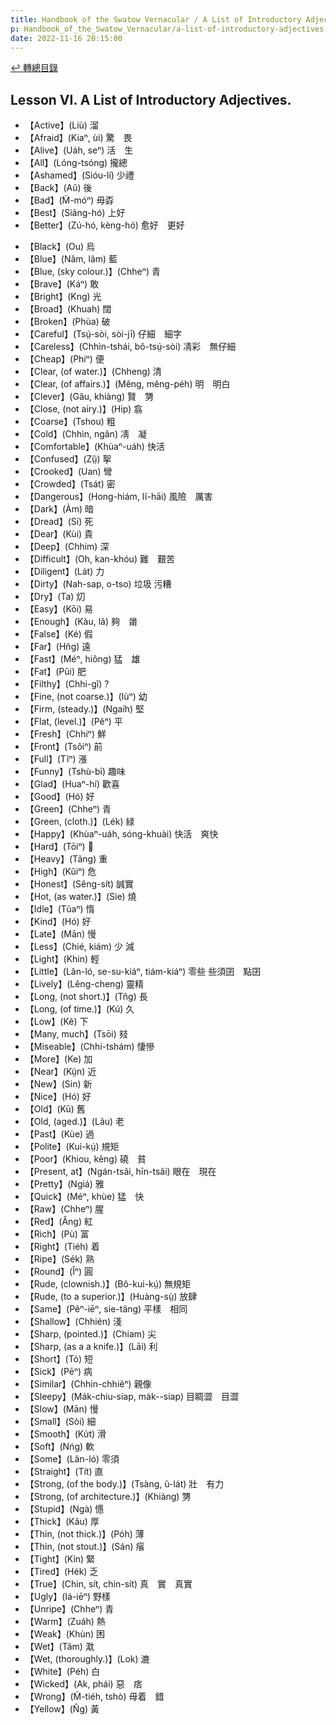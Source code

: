 ```yaml
---
title: Handbook of the Swatow Vernacular / A List of Introductory Adjectives (汕頭話讀本之初階形容詞列表)
p: Handbook_of_the_Swatow_Vernacular/a-list-of-introductory-adjectives
date: 2022-11-16 20:15:00
---
```


[↩️ 轉總目錄](/Handbook_of_the_Swatow_Vernacular)

## Lesson VI. A List of Introductory Adjectives.

* 【Active】(Liù) 溜
* 【Afraid】(Kiaⁿ, ùi) 驚　畏
* 【Alive】(Uáh, seⁿ) 活　生
* 【All】(Lóng-tsóng) 攏總
* 【Ashamed】(Sióu-lí) 少禮
* 【Back】(Aũ) 後
* 【Bad】(M̃-móⁿ) 毋孬
* 【Best】(Siãng-hó) 上好
* 【Better】(Zú-hó, kèng-hó) 愈好　更好
<!--more-->
* 【Black】(Ou) 烏
* 【Blue】(Nâm, lâm) 藍
* 【Blue, (sky colour.)】(Chheⁿ) 青
* 【Brave】(Káⁿ) 敢
* 【Bright】(Kng) 光
* 【Broad】(Khuah) 闊
* 【Broken】(Phùa) 破
* 【Careful】(Tsṳ́-sòi, sòi-jī) 仔細　細字
* 【Careless】(Chhìn-tshái, bô-tsṳ́-sòi) 凊彩　無仔細
* 【Cheap】(Phiⁿ) 便
* 【Clear, (of water.)】(Chheng) 清
* 【Clear, (of affairs.)】(Mêng, mêng-péh) 明　明白
* 【Clever】(Gâu, khiàng) 賢　勥
* 【Close, (not airy.)】(Hip) 翕
* 【Coarse】(Tshou) 粗
* 【Cold】(Chhìn, ngân) 凊　凝
* 【Comfortable】(Khùaⁿ-uáh) 快活
* 【Confused】(Zṳ̂) 挐
* 【Crooked】(Uan) 彎
* 【Crowded】(Tsát) 密
* 【Dangerous】(Hong-hiám, lĩ-hāi) 風險　厲害
* 【Dark】(Àm) 暗
* 【Dread】(Sí) 死
* 【Dear】(Kùi) 貴
* 【Deep】(Chhim) 深
* 【Difficult】(Oh, kan-khóu) 難　艱苦
* 【Diligent】(Lát) 力
* 【Dirty】(Nah-sap, o-tso) 垃圾  污糟
* 【Dry】(Ta) 灱
* 【Easy】(Kōi) 易
* 【Enough】(Kàu, lã) 夠　𤰉
* 【False】(Ké) 假
* 【Far】(Hñg) 遠
* 【Fast】(Méⁿ, hiông) 猛　雄
* 【Fat】(Pûi) 肥
* 【Filthy】(Chhi-gî) ?
* 【Fine, (not coarse.)】(Iùⁿ) 幼
* 【Firm, (steady.)】(Ngaíh) 堅
* 【Flat, (level.)】(Pêⁿ) 平
* 【Fresh】(Chhiⁿ) 鮮
* 【Front】(Tsôiⁿ) 前
* 【Full】(Tĩⁿ) 漲
* 【Funny】(Tshù-bī) 趣味
* 【Glad】(Huaⁿ-hí) 歡喜
* 【Good】(Hó) 好
* 【Green】(Chheⁿ) 青
* 【Green, (cloth.)】(Lék) 緑
* 【Happy】(Khùaⁿ-uáh, sóng-khuài) 快活　爽快
* 【Hard】(Tōiⁿ) 𠕆
* 【Heavy】(Tãng) 重
* 【High】(Kûiⁿ) 危
* 【Honest】(Sêng-sít) 誠實
* 【Hot, (as water.)】(Sie) 燒
* 【Idle】(Tũaⁿ) 惰
* 【Kind】(Hó) 好
* 【Late】(Mān) 慢
* 【Less】(Chié, kiám) 少  減
* 【Light】(Khin) 輕
* 【Little】(Lân-ló, se-su-kiáⁿ, tiám-kiáⁿ) 零些  些須囝　點囝
* 【Lively】(Lêng-cheng) 靈精
* 【Long, (not short.)】(Tn̂g) 長
* 【Long, (of time.)】(Kú) 久
* 【Low】(Kẽ) 下
* 【Many, much】(Tsōi) 㩼
* 【Miseable】(Chhi-tshám) 悽慘
* 【More】(Ke) 加
* 【Near】(Kṳ̃n) 近
* 【New】(Sin) 新
* 【Nice】(Hó) 好
* 【Old】(Kū) 舊
* 【Old, (aged.)】(Lãu) 老
* 【Past】(Kùe) 過
* 【Polite】(Kui-kṳ́) 規矩
* 【Poor】(Khiou, kêng) 磽　貧
* 【Present, at】(Ngán-tsãi, hīn-tsãi) 眼在　現在
* 【Pretty】(Ngiá) 雅
* 【Quick】(Méⁿ, khùe) 猛　快
* 【Raw】(Chheⁿ) 腥
* 【Red】(Âng) 紅
* 【Rich】(Pù) 富
* 【Right】(Tiéh) 着
* 【Ripe】(Sék) 熟
* 【Round】(Îⁿ) 圓
* 【Rude, (clownish.)】(Bô-kui-kṳ́) 無規矩
* 【Rude, (to a superior.)】(Huàng-sṳ̀) 放肆
* 【Same】(Pêⁿ-iēⁿ, sie-tâng) 平樣　相同
* 【Shallow】(Chhién) 淺
* 【Sharp, (pointed.)】(Chiam) 尖
* 【Sharp, (as a a knife.)】(Lāi) 利
* 【Short】(Tó) 短
* 【Sick】(Pēⁿ) 病
* 【Similar】(Chhin-chhiẽⁿ) 親像
* 【Sleepy】(Mák-chiu-siap, mák--siap) 目睭澀　目澀
* 【Slow】(Mān) 慢
* 【Small】(Sòi) 細
* 【Smooth】(Ku̍t) 滑
* 【Soft】(Nńg) 軟
* 【Some】(Lân-ló) 零須
* 【Straight】(Tít) 直
* 【Strong, (of the body.)】(Tsàng, ũ-lát) 壯　有力
* 【Strong, (of architecture.)】(Khiàng) 勥
* 【Stupid】(Ngà) 㦙
* 【Thick】(Kãu) 厚
* 【Thin, (not thick.)】(Póh) 薄
* 【Thin, (not stout.)】(Sán) 㾪
* 【Tight】(Kín) 緊
* 【Tired】(Hék) 乏
* 【True】(Chin, sít, chin-sít) 真　實　真實
* 【Ugly】(Iá-iēⁿ) 野樣
* 【Unripe】(Chheⁿ) 青
* 【Warm】(Zuáh) 熱
* 【Weak】(Khùn) 困
* 【Wet】(Tâm) 㴷
* 【Wet, (thoroughly.)】(Lok) 漉
* 【White】(Péh) 白
* 【Wicked】(Ak, phái) 惡　痞
* 【Wrong】(M̃-tiéh, tshò) 毋着　錯
* 【Yellow】(N̂g) 黃

